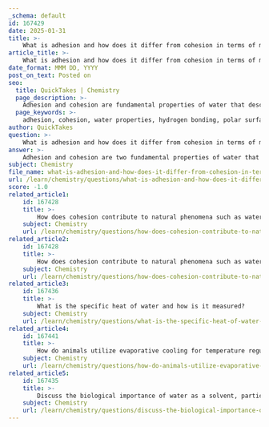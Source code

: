 ```yaml
---
_schema: default
id: 167429
date: 2025-01-31
title: >-
    What is adhesion and how does it differ from cohesion in terms of mechanism?
article_title: >-
    What is adhesion and how does it differ from cohesion in terms of mechanism?
date_format: MMM DD, YYYY
post_on_text: Posted on
seo:
  title: QuickTakes | Chemistry
  page_description: >-
    Adhesion and cohesion are fundamental properties of water that describe the attraction between water molecules and other substances versus the attraction between water molecules themselves, highlighting their crucial roles in various biological and physical processes.
  page_keywords: >-
    adhesion, cohesion, water properties, hydrogen bonding, polar surfaces, surface tension, capillary action, biological processes, water transport, xylem vessels
author: QuickTakes
question: >-
    What is adhesion and how does it differ from cohesion in terms of mechanism?
answer: >-
    Adhesion and cohesion are two fundamental properties of water that play crucial roles in various biological and physical processes.\n\n### Adhesion\nAdhesion refers to the attraction between water molecules and other substances. This property is particularly significant when water interacts with polar or charged surfaces. For example, when water comes into contact with the walls of a glass container, the water molecules are attracted to the glass due to the polar nature of both the water and the glass. This attraction causes water to "climb" the sides of the container, leading to phenomena such as the formation of a meniscus, where the surface of the water curves upward at the edges.\n\n### Cohesion\nCohesion, on the other hand, is the attraction between water molecules themselves. This property arises from hydrogen bonding, which allows water molecules to stick together. Cohesion is responsible for water's high surface tension, enabling it to form droplets and maintain a continuous column of water. This is particularly important in biological systems, such as in the transport of water through plants, where cohesive forces help pull water upward through the xylem vessels.\n\n### Mechanism Differences\nThe key difference between adhesion and cohesion lies in the nature of the attraction:\n- **Adhesion** involves the attraction between different substances (e.g., water and glass), which facilitates interactions with surfaces and aids in processes like capillary action.\n- **Cohesion** involves the attraction between like molecules (e.g., water and water), which maintains the integrity of the water column and contributes to surface tension.\n\n### Summary\nIn summary, while both adhesion and cohesion are essential for the behavior of water, they operate through different mechanisms. Adhesion allows water to interact with and adhere to other materials, while cohesion keeps water molecules bonded to each other. Together, these properties enable critical processes such as capillary action, which is vital for water transport in plants and other biological systems.
subject: Chemistry
file_name: what-is-adhesion-and-how-does-it-differ-from-cohesion-in-terms-of-mechanism.md
url: /learn/chemistry/questions/what-is-adhesion-and-how-does-it-differ-from-cohesion-in-terms-of-mechanism
score: -1.0
related_article1:
    id: 167428
    title: >-
        How does cohesion contribute to natural phenomena such as water transport in plants?
    subject: Chemistry
    url: /learn/chemistry/questions/how-does-cohesion-contribute-to-natural-phenomena-such-as-water-transport-in-plants
related_article2:
    id: 167428
    title: >-
        How does cohesion contribute to natural phenomena such as water transport in plants?
    subject: Chemistry
    url: /learn/chemistry/questions/how-does-cohesion-contribute-to-natural-phenomena-such-as-water-transport-in-plants
related_article3:
    id: 167436
    title: >-
        What is the specific heat of water and how is it measured?
    subject: Chemistry
    url: /learn/chemistry/questions/what-is-the-specific-heat-of-water-and-how-is-it-measured
related_article4:
    id: 167441
    title: >-
        How do animals utilize evaporative cooling for temperature regulation?
    subject: Chemistry
    url: /learn/chemistry/questions/how-do-animals-utilize-evaporative-cooling-for-temperature-regulation
related_article5:
    id: 167435
    title: >-
        Discuss the biological importance of water as a solvent, particularly in kidney function.
    subject: Chemistry
    url: /learn/chemistry/questions/discuss-the-biological-importance-of-water-as-a-solvent-particularly-in-kidney-function
---
```


&nbsp;